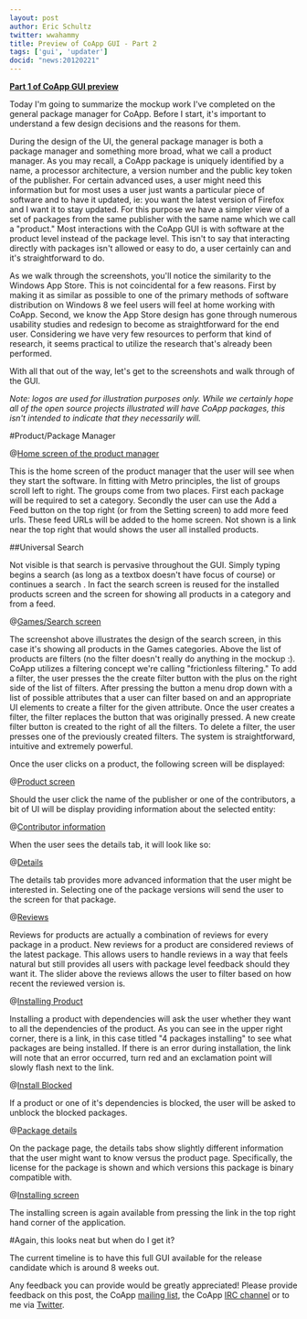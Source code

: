 ```yaml
---
layout: post
author: Eric Schultz
twitter: wwahammy
title: Preview of CoApp GUI - Part 2
tags: ['gui', 'updater']
docid: "news:20120221"
---
```

**[Part 1 of CoApp GUI preview](http://coapp.org/news/2012-02-17-Preview-of-CoApp-GUI---Part-1.html)**

Today I'm going to summarize the mockup work I've completed on the general package manager for CoApp. Before I start, it's important to understand a few design decisions and the reasons for them.

During the design of the UI, the general package manager is both a package manager and something more broad, what we call a product manager. As you may recall, a CoApp package is uniquely identified by a name, a processor architecture, a version number and the public key token of the publisher. For certain advanced uses, a user might need this information but for most uses a user just wants a particular piece of software and to have it updated, ie: you want the latest version of Firefox and I want it to stay updated. For this purpose we have a simpler view of a set of packages from the same publisher with the same name which we call a "product." Most interactions with the CoApp GUI is with software at the product level instead of the package level. This isn't to say that interacting directly with packages isn't allowed or easy to do, a user certainly can and it's straightforward to do. 

As we walk through the screenshots, you'll notice the similarity to the Windows App Store. This is not coincidental for a few reasons. First by making it as similar as possible to one of the primary methods of software distribution on Windows 8 we feel users will feel at home working with CoApp. Second, we know the App Store design has gone through numerous usability studies and redesign to become as straightforward for the end user. Considering we have very few resources to perform that kind of research, it seems practical to utilize the research that's already been performed.

With all that out of the way, let's get to the screenshots and walk through of the GUI.

*Note: logos are used for illustration purposes only. While we certainly hope all of the open source projects illustrated will have CoApp packages, this isn't intended to indicate that they necessarily will.*

#Product/Package Manager

@[Home screen of the product manager](/images/blog/guipreview/homepage.png)

This is the home screen of the product manager that the user will see when they start the software. In fitting with Metro principles, the list of groups scroll left to right. The groups come from two places. First each package will be required to set a category. Secondly the user can use the Add a Feed button on the top right (or from the Setting screen) to add more feed urls. These feed URLs will be added to the home screen. Not shown is a link near the top right that would shows the user all installed products.

##Universal Search

Not visible is that search is pervasive throughout the GUI. Simply typing begins a search (as long as a textbox doesn't have focus of course) or continues a search . In fact the search screen is reused for the installed products screen and the screen for showing all products in a category and from a feed.

@[Games/Search screen](/images/blog/guipreview/games.png)

The screenshot above illustrates the design of the search screen, in this case it's showing all products in the Games categories. Above the list of products are filters (no the filter doesn't really do anything in the mockup :). CoApp utilizes a filtering concept we're calling "frictionless filtering." To add a filter, the user presses the the create filter button with the plus on the right side of the list of filters. After pressing the button a menu drop down with a list of possible attributes that a user can filter based on and an appropriate UI elements to create a filter for the given attribute. Once the user creates a filter, the filter replaces the button that was originally pressed. A new create filter button is created to the right of all the filters. To delete a filter, the user presses one of the previously created filters. The system is straightforward, intuitive and extremely powerful.

Once the user clicks on a product, the following screen will be displayed:

@[Product screen](/images/blog/guipreview/product.png)

Should the user click the name of the publisher or one of the contributors, a bit of UI will be display providing information about the selected entity:

@[Contributor information](/images/blog/guipreview/contributor.png)

When the user sees the details tab, it will look like so:

@[Details](/images/blog/guipreview/productdetails.png)

The details tab provides more advanced information that the user might be interested in. Selecting one of the package versions will send the user to the screen for that package.

@[Reviews](/images/blog/guipreview/productreviews.png)

Reviews for products are actually a combination of reviews for every package in a product. New reviews for a product are considered reviews of the latest package. This allows users to handle reviews in a way that feels natural but still provides all users with package level feedback should they want it. The slider above the reviews allows the user to filter based on how recent the reviewed version is.

@[Installing Product](/images/blog/guipreview/installpopup.png)

Installing a product with dependencies will ask the user whether they want to all the dependencies of the product. As you can see in the upper right corner, there is a link, in this case titled "4 packages installing"  to see what packages are being installed. If there is an error during installation, the link will note that an error occurred, turn red and an exclamation point will slowly flash next to the link.

@[Install Blocked](/images/blog/guipreview/installblocked.png)

If a product or one of it's dependencies is blocked, the user will be asked to unblock the blocked packages.

@[Package details](/images/blog/guipreview/packagedetails.png)

On the package page, the details tabs show slightly different information that the user might want to know versus the product page. Specifically, the license for the package is shown and which versions this package is binary compatible with.

@[Installing screen](/images/blog/guipreview/installing.png)

The installing screen is again available from pressing the link in the top right hand corner of the application.

#Again, this looks neat but when do I get it?

The current timeline is to have this full GUI available for the release candidate which is around 8 weeks out.

Any feedback you can provide would be greatly appreciated! Please provide feedback on this post, the CoApp [mailing list](https://launchpad.net/~coapp-developers), the CoApp [IRC channel](http://coapp.org/developers/irc.html) or to me via [Twitter](https://twitter.com/wwahammy).